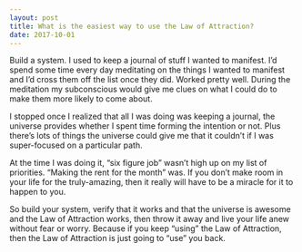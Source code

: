 ```yaml
---
layout: post
title: What is the easiest way to use the Law of Attraction?
date: 2017-10-01
---
```


<p>Build a system. I used to keep a journal of stuff I wanted to manifest. I’d spend some time every day meditating on the things I wanted to manifest and I’d cross them off the list once they did. Worked pretty well. During the meditation my subconscious would give me clues on what I could do to make them more likely to come about.</p><p>I stopped once I realized that all I was doing was keeping a journal, the universe provides whether I spent time forming the intention or not. Plus there’s lots of things the universe could give me that it couldn’t if I was super-focused on a particular path.</p><p>At the time I was doing it, “six figure job” wasn’t high up on my list of priorities. “Making the rent for the month” was. If you don’t make room in your life for the truly-amazing, then it really will have to be a miracle for it to happen to you.</p><p>So build your system, verify that it works and that the universe is awesome and the Law of Attraction works, then throw it away and live your life anew without fear or worry. Because if you keep “using” the Law of Attraction, then the Law of Attraction is just going to “use” you back.</p>
